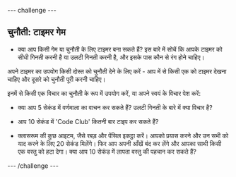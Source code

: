 \--- challenge \---

## चुनौती: टाइमर गेम

+ क्या आप किसी गेम या चुनौती के लिए टाइमर बना सकते हैं? इस बारे में सोचें कि आपके टाइमर को सीधी गिनती करनी है या उलटी गिनती करनी है, और इसके पास कौन से रंग होने चाहिए।

अपने टाइमर का उपयोग किसी दोस्त को चुनौती देने के लिए करें - आप में से किसी एक को टाइमर देखना चाहिए और दूसरे को चुनौती पूरी करनी चाहिए।

इनमें से किसी एक विचार का चुनौती के रूप में उपयोग करें, या अपने स्वयं के विचार पेश करें:

+ क्या आप 5 सेकंड में वर्णमाला का वाचन कर सकते हैं? उलटी गिनती के बारे में क्या विचार है?

+ आप 10 सेकंड में 'Code Club' कितनी बार टाइप कर सकते हैं?

+ क्लासरूम की कुछ आइटम, जैसे रबड़ और पेंसिल इकट्ठा करें। आपको प्रयास करने और उन सभी को याद करने के लिए 20 सेकंड मिलेंगे। फिर आप अपनी आँखें बंद कर लेंगे और आपका साथी किसी एक वस्तु को हटा देगा। क्या आप 10 सेकंड में लापता वस्तु की पहचान कर सकते हैं?

\--- /challenge \---